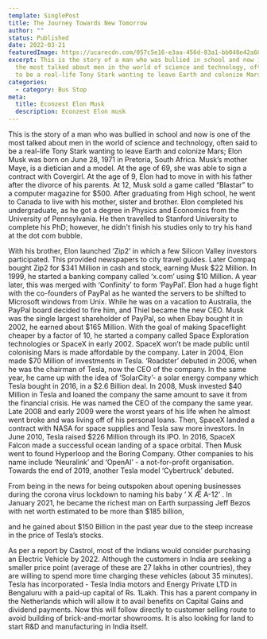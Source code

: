 ```yaml
---
template: SinglePost
title: The Journey Towards New Tomorrow
author: ""
status: Published
date: 2022-03-21
featuredImage: https://ucarecdn.com/057c5e16-e3aa-456d-83a1-bb048e42a683/-/crop/602x402/18,0/-/preview/-/enhance/100/
excerpt: This is the story of a man who was bullied in school and now is one of
  the most talked about men in the world of science and technology, often said
  to be a real-life Tony Stark wanting to leave Earth and colonize Mars
categories:
  - category: Bus Stop
meta:
  title: Econzest Elon Musk
  description: Econzest Elon musk
---
```

This is the story of a man who was bullied in school and now is one of the most talked about men in the world of science and technology, often said to be a real-life Tony Stark wanting to leave Earth and colonize Mars; Elon Musk was born on June 28, 1971 in Pretoria, South Africa. Musk’s mother Maye, is a dietician and a model. At the age of 69, she was able to sign a contract with Covergirl. At the age of 9, Elon had to move in with his father after the divorce of his parents. At 12, Musk sold a game called “Blastar” to a computer magazine for $500. After graduating from High school, he went to Canada to live with his mother, sister and brother. Elon completed his undergraduate, as he got a degree in Physics and Economics from the University of Pennsylvania. He then travelled to Stanford University to complete his PhD; however, he didn't finish his studies only to try his hand at the dot com bubble.

With his brother, Elon launched ‘Zip2’ in which a few Silicon Valley investors participated. This provided newspapers to city travel guides. Later Compaq bought Zip2 for $341 Million in cash and stock, earning Musk $22 Million. In 1999, he started a banking company called ‘x.com’ using $10 Million. A year later, this was merged with ‘Confinity’ to form ‘PayPal’. Elon had a huge fight with the co-founders of PayPal as he wanted the servers to be shifted to Microsoft windows from Unix. While he was on a vacation to Australia, the PayPal board decided to fire him, and Thiel became the new CEO. Musk was the single largest shareholder of PayPal, so when Ebay bought it in 2002, he earned about $165 Million. With the goal of making Spaceflight cheaper by a factor of 10, he started a company called Space Exploration technologies or SpaceX in early 2002. SpaceX won’t be made public until colonising Mars is made affordable by the company. Later in 2004, Elon made $70 Million of investments in Tesla. ‘Roadster’ debuted in 2006, when he was the chairman of Tesla, now the CEO of the company. In the same year, he came up with the idea of ‘SolarCity’- a solar energy company which Tesla bought in 2016, in a $2.6 Billion deal. In 2008, Musk invested $40 Million in Tesla and loaned the company the same amount to save it from the financial crisis. He was named the CEO of the company the same year. Late 2008 and early 2009 were the worst years of his life when he almost went broke and was living off of his personal loans. Then, SpaceX landed a contract with NASA for space supplies and Tesla saw more investors. In June 2010, Tesla raised $226 Million through its IPO. In 2016, SpaceX Falcon made a successful ocean landing of a space orbital. Then Musk went to found Hyperloop and the Boring Company. Other companies to his name include ‘Neuralink’ and ‘OpenAI’ - a not-for-profit organisation. Towards the end of 2019, another Tesla model ‘Cybertruck’ debuted.

From being in the news for being outspoken about opening businesses during the corona virus lockdown to naming his baby ‘ X Æ A-12’ . In January 2021, he became the richest man on Earth surpassing Jeff Bezos with net worth estimated to be more than $185 billion,

and he gained about $150 Billion in the past year due to the steep increase in the price of Tesla’s stocks.

As per a report by Castrol, most of the Indians would consider purchasing an Electric Vehicle by 2022. Although the customers in India are seeking a smaller price point (average of these are 27 lakhs in other countries), they are willing to spend more time charging these vehicles (about 35 minutes). Tesla has incorporated - Tesla India motors and Energy Private LTD in Bengaluru with a paid-up capital of Rs. 1Lakh. This has a parent company in the Netherlands which will allow it to avail benefits on Capital Gains and dividend payments. Now this will follow directly to customer selling route to avoid building of brick-and-mortar showrooms. It is also looking for land to start R&D and manufacturing in India itself.